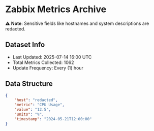 # Zabbix Metrics Archive

⚠️ **Note**: Sensitive fields like hostnames and system descriptions are redacted.

## Dataset Info
- Last Updated: 2025-07-14 16:00 UTC
- Total Metrics Collected: 1062
- Update Frequency: Every (1) hour

## Data Structure
```json
{
    "host": "redacted",
    "metric": "CPU Usage",
    "value": "12.5",
    "units": "%",
    "timestamp": "2024-05-21T12:00:00"
}
```
